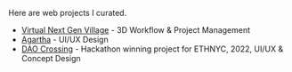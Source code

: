 Here are web projects I curated.

- [Virtual Next Gen Village](https://main.dih21utfafw2o.amplifyapp.com/) - 3D Workflow & Project Management
- [Agartha](https://agartha.one) - UI/UX Design
- [DAO Crossing](https://daocrossing.xyz/) - Hackathon winning project for ETHNYC, 2022, UI/UX & Concept Design